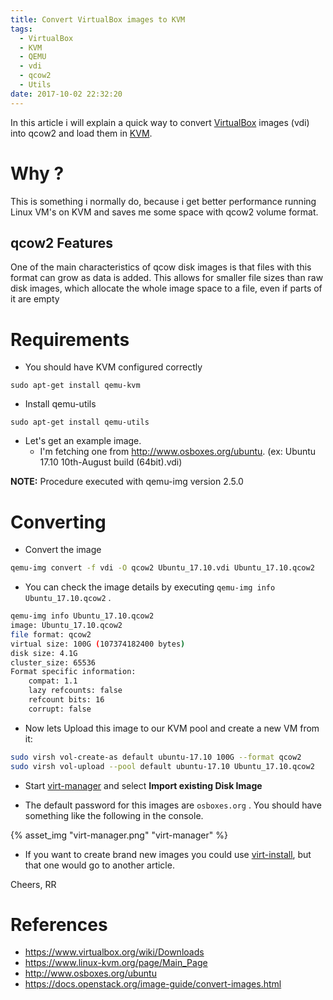 ```yaml
---
title: Convert VirtualBox images to KVM
tags:
  - VirtualBox
  - KVM
  - QEMU
  - vdi
  - qcow2
  - Utils
date: 2017-10-02 22:32:20
---
```



In this article i will explain a quick way to convert [VirtualBox](https://www.virtualbox.org) images (vdi) into qcow2 and load them in [KVM](https://www.linux-kvm.org).

# Why ?

This is something i normally do, because i get better performance running Linux VM's on KVM and saves me some space with qcow2 volume format.

## qcow2 Features

One of the main characteristics of qcow disk images is that files with this format can grow as data is added. This allows for smaller file sizes than raw disk images, which allocate the whole image space to a file, even if parts of it are empty


# Requirements

* You should have KVM configured correctly

```
sudo apt-get install qemu-kvm
```

* Install qemu-utils

```
sudo apt-get install qemu-utils
```

* Let's get an example image. 
    *  I'm fetching one from http://www.osboxes.org/ubuntu. (ex: Ubuntu 17.10 10th-August build (64bit).vdi)

**NOTE:** Procedure executed with qemu-img version 2.5.0

# Converting

* Convert the image

```sh
qemu-img convert -f vdi -O qcow2 Ubuntu_17.10.vdi Ubuntu_17.10.qcow2
```

* You can check the image details by executing `qemu-img info Ubuntu_17.10.qcow2` .

```sh
qemu-img info Ubuntu_17.10.qcow2
image: Ubuntu_17.10.qcow2
file format: qcow2
virtual size: 100G (107374182400 bytes)
disk size: 4.1G
cluster_size: 65536
Format specific information:
    compat: 1.1
    lazy refcounts: false
    refcount bits: 16
    corrupt: false
```

* Now lets Upload this image to our KVM pool and create a new VM from it:

```sh
sudo virsh vol-create-as default ubuntu-17.10 100G --format qcow2
sudo virsh vol-upload --pool default ubuntu-17.10 Ubuntu_17.10.qcow2 
```

* Start [virt-manager](https://access.redhat.com/documentation/en-US/Red_Hat_Enterprise_Linux/6/html/Virtualization_Host_Configuration_and_Guest_Installation_Guide/chap-Virtualization_Host_Configuration_and_Guest_Installation_Guide-Guest_Installation_Virt_Manager-Creating_guests_with_virt_manager.html) and select **Import existing Disk Image**

* The default password for this images are `osboxes.org` . You should have something like the following in the console.

{% asset_img "virt-manager.png" "virt-manager" %}

* If you want to create brand new images you could use [virt-install](https://access.redhat.com/documentation/en-US/Red_Hat_Enterprise_Linux/6/html/Virtualization_Host_Configuration_and_Guest_Installation_Guide/sect-Virtualization_Host_Configuration_and_Guest_Installation_Guide-Guest_Installation-Creating_guests_with_virt_install.html), but that one would go to another article.


Cheers,
RR


# References

* https://www.virtualbox.org/wiki/Downloads
* https://www.linux-kvm.org/page/Main_Page
* http://www.osboxes.org/ubuntu
* https://docs.openstack.org/image-guide/convert-images.html
